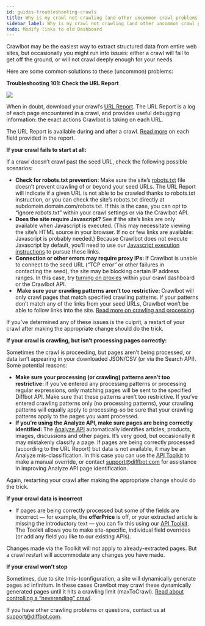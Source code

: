 ```yaml
---
id: guides-troubleshooting-crawls
title: Why is my crawl not crawling (and other uncommon crawl problems)?
sidebar_label: Why is my crawl not crawling (and other uncommon crawl problems)?
todo: Modify links to old Dashboard
---
```


<div class="entry-content">
		<p>Crawlbot may be the easiest way to extract structured data from entire web sites, but occasionally you might run into issues: either a crawl will fail to get off the ground, or will not crawl deeply enough for your needs.</p>
<p>Here are some common solutions to these (uncommon) problems:</p>
<p><strong>Troubleshooting 101: Check the URL Report</strong></p>

![](/img/ss_2016-1007_1014.png)

<p>When in doubt, download your crawl’s <a href="explain-crawl-url-report">URL Report</a>. The URL Report is a log of each page encountered in a crawl, and provides useful debugging information: the exact actions Crawlbot is taking on each URL.</p>
<p>The URL Report is available during and after a crawl. <a href="explain-crawl-url-report">Read more</a> on each field provided in the report.</p>
<p><strong>If your crawl fails to start at all:</strong></p>
<p>If a crawl doesn’t crawl past the seed URL, check the following possible scenarios:</p>
<ul>
<li>
<strong>Check for robots.txt prevention:</strong> Make sure the site’s <a href="cb-intro-cb#robotstxt">robots.txt</a> file doesn’t prevent crawling of or beyond your seed URLs. The URL Report will indicate if a given URL is not able to be crawled thanks to robots.txt instruction, or you can check the site’s robots.txt directly at subdomain.domain.com/robots.txt. If this is the case, you can opt to “ignore robots.txt” within your crawl settings or via the Crawlbot API.</li>
<li>
<strong>Does the site require Javascript?</strong> See if the site’s links are only available when Javascript is executed. (This may necessitate viewing the site’s HTML source in your browser. If no or few links are available: Javascript is probably needed.) Because Crawlbot does not execute Javascript by default, you’ll need to use our <a href="guides-crawling-ajax-generated-links">Javascript execution instructions</a> to pursue these links.</li>
<li>
<strong>Connection or other errors may require proxy IPs: </strong>If Crawlbot is unable to connect to the seed URL (“TCP error” or other failures in contacting the seed), the site may be blocking certain IP address ranges. In this case, try <a href="explain-using-different-proxies">turning on proxies</a> within your crawl dashboard or the Crawlbot API.</li>
<li> <strong>Make sure your crawling patterns aren’t too restrictive: </strong>Crawlbot will only crawl pages that match specified crawling patterns. If your patterns don’t match any of the links from your seed URLs, Crawlbot won’t be able to follow links into the site. <a href="explain-crawling-versus-processing">Read more on crawling and processing</a>.</li>
</ul>
<p>If you’ve determined any of these issues is the culprit, a restart of your crawl after making the appropriate change should do the trick.</p>
<p><strong>If your crawl is crawling, but isn’t processing pages correctly:</strong></p>
<p>Sometimes the crawl is proceeding, but pages aren’t being processed, or data isn’t appearing in your downloaded JSON/CSV (or via the Search API). Some potential reasons:</p>
<ul>
<li>
<strong>Make sure your processing (or crawling) patterns aren’t too restrictive: </strong>If you’ve entered any processing patterns or processing regular expressions, only matching pages will be sent to the specified Diffbot API. Make sure that these patterns aren’t too restrictive. If you’ve entered crawling patterns only (no processing patterns), your crawling patterns will equally apply to processing–so be sure that your crawling patterns apply to the pages you want processed.</li>
<li>
<strong>If you’re using the Analyze API, make sure pages are being correctly identified: </strong>The <a href="api-analyze">Analyze API</a> automatically identifies articles, products, images, discussions and other pages. It’s very good, but occasionally it may mistakenly classify a page. If pages are being correctly processed (according to the URL Report) but data is not available, it may be an Analyze mis-classification. In this case you can use the <a href="https://app.diffbot.com/custom/">API Toolkit</a> to make a manual override, or contact <a href="mailto:support@diffbot.com">support@diffbot.com</a> for assistance in improving Analyze API page identification.</li>
</ul>
<p>Again, restarting your crawl after making the appropriate change should do the trick.</p>
<p><strong>If your crawl data is incorrect</strong></p>
<ul>
<li>If pages are being correctly processed but some of the fields are incorrect — for example, the <strong>offerPrice</strong> is off, or your extracted article is missing the introductory text — you can fix this using our <a href="https://app.diffbot.com/custom/">API Toolkit</a>. The Toolkit allows you to make site-specific, individual field overrides (or add any field you like to our existing APIs).</li>
</ul>
<p>Changes made via the Toolkit will not apply to already-extracted pages. But a crawl restart will accommodate any changes you have made.</p>
<p><strong>If your crawl won’t stop</strong></p>
<p>Sometimes, due to site (mis-)configuration, a site will dynamically generate pages ad infinitum. In these cases Crawlbot may crawl these dynamically generated pages until it hits a crawling limit (maxToCrawl). <a href="guides-neverending-crawl-dynamic-urls">Read about controlling a “neverending” crawl</a>.</p>
<p>If you have other crawling problems or questions, contact us at <a href="mailto:support@diffbot.com">support@diffbot.com</a>.</p>
			</div>
